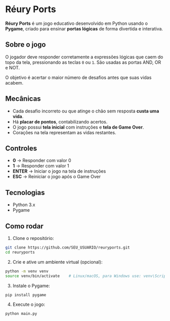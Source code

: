# Réury Ports

**Réury Ports** é um jogo educativo desenvolvido em Python usando o **Pygame**, criado para ensinar **portas lógicas** de forma divertida e interativa.

## Sobre o jogo

O jogador deve responder corretamente a expressões lógicas que caem do topo da tela, pressionando as teclas `0` ou `1`. São usadas as portas AND, OR e NOT.

O objetivo é acertar o maior número de desafios antes que suas vidas acabem.

## Mecânicas

- Cada desafio incorreto ou que atinge o chão sem resposta **custa uma vida**.  
- Há **placar de pontos**, contabilizando acertos.  
- O jogo possui **tela inicial** com instruções e **tela de Game Over**.  
- Corações na tela representam as vidas restantes.

## Controles

- **0** → Responder com valor 0  
- **1** → Responder com valor 1  
- **ENTER** → Iniciar o jogo na tela de instruções  
- **ESC** → Reiniciar o jogo após o Game Over

## Tecnologias

- Python 3.x  
- Pygame

## Como rodar

1. Clone o repositório:
```bash
git clone https://github.com/SEU_USUARIO/reuryports.git
cd reuryports
```

2. Crie e ative um ambiente virtual (opcional):
```bash
python -m venv venv
source venv/bin/activate    # Linux/macOS, para Windows use: venv\Scripts\activate
```

3. Instale o Pygame:
```bash
pip install pygame
```

4. Execute o jogo:
```bash
python main.py
```
